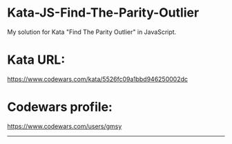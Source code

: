 # Kata-JS-Find-The-Parity-Outlier
My solution for Kata "Find The Parity Outlier"  in JavaScript.

# Kata URL:
https://www.codewars.com/kata/5526fc09a1bbd946250002dc

# Codewars profile:
https://www.codewars.com/users/gmsy

--------------
